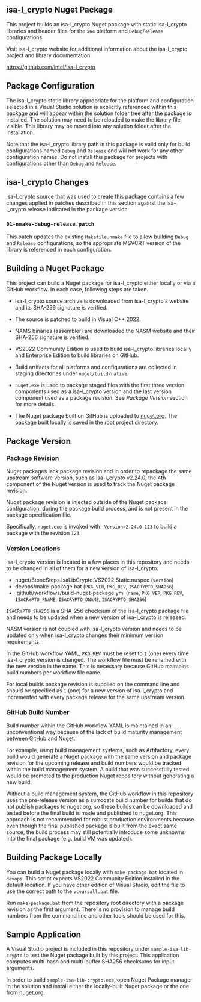 ## isa-l_crypto Nuget Package

This project builds an isa-l_crypto Nuget package with static
isa-l_crypto libraries and header files  for the `x64` platform
and `Debug`/`Release` configurations.

Visit isa-l_crypto website for additional information about the
isa-l_crypto project and library documentation:

https://github.com/intel/isa-l_crypto

## Package Configuration

The isa-l_crypto static library appropriate for the platform and
configuration selected in a Visual Studio solution is explicitly
referenced within this package and will appear within the solution
folder tree after the package is installed. The solution may need
to be reloaded to make the library file visible. This library may
be moved into any solution folder after the installation.

Note that the isa-l_crypto library path in this package is valid only
for build configurations named `Debug` and `Release` and will
not work for any other configuration names. Do not install this
package for projects with configurations other than `Debug` and
`Release`.

## isa-l_crypto Changes

isa-l_crypto source that was used to create this package contains a
few changes applied in patches described in this section against the
isa-l_crypto release indicated in the package version.

### `01-nmake-debug-release.patch`

This patch updates the existing `Makefile.nmake` file to allow
building `Debug` and `Release` configurations, so the appropriate
MSVCRT version of the library is referenced in each configuration.

## Building a Nuget Package

This project can build a Nuget package for isa-l_crypto either locally
or via a GitHub workflow. In each case, following steps are taken.

  * isa-l_crypto source archive is downloaded from isa-l_crypto's
    website and its SHA-256 signature is verified.

  * The source is patched to build in Visual C++ 2022.

  * NAMS binaries (assembler) are downloaded the NASM website and
    their SHA-256 signature is verified.

  * VS2022 Community Edition is used to build isa-l_crypto libraries
    locally and Enterprise Edition to build libraries on GitHub.

  * Build artifacts for all platforms and configurations are
    collected in staging directories under `nuget/build/native`.

  * `nuget.exe` is used to package staged files with the first
    three version components used as a isa-l_crypto version and
    the last version component used as a package revision. See
    _Package Version_ section for more details.

  * The Nuget package built on GitHub is uploaded to [nuget.org][].
    The package built locally is saved in the root project
    directory.

## Package Version

### Package Revision

Nuget packages lack package revision and in order to repackage
the same upstream software version, such as isa-l_crypto v2.24.0,
the 4th component of the Nuget version is used to track the Nuget
package revision.

Nuget package revision is injected outside of the Nuget package
configuration, during the package build process, and is not
present in the package specification file.

Specifically, `nuget.exe` is invoked with `-Version=2.24.0.123`
to build a package with the revision `123`.

### Version Locations

isa-l_crypto version is located in a few places in this repository and
needs to be changed in all of them for a new version of isa-l_crypto.

  * nuget/StoneSteps.IsaLibCrypto.VS2022.Static.nuspec (`version`)
  * devops/make-package.bat (`PKG_VER`, `PKG_REV`, `ISACRYPTO_SHA256`)
  * .github/workflows/build-nuget-package.yml (`name`, `PKG_VER`,
    `PKG_REV`, `ISACRYPTO_FNAME`, `ISACRYPTO_DNAME`, `ISACRYPTO_SHA256`)

`ISACRYPTO_SHA256` ia a SHA-256 checksum of the isa-l_crypto package
file and needs to be updated when a new version of isa-l_crypto is
released.

NASM version is not coupled with isa-l_crypto version and needs to
be updated only when isa-l_crypto changes their minimum version
requirements.

In the GitHub workflow YAML, `PKG_REV` must be reset to `1` (one)
every time isa-l_crypto version is changed. The workflow file must
be renamed with the new version in the name. This is necessary
because GitHub maintains build numbers per workflow file name.

For local builds package revision is supplied on the command line
and should be specified as `1` (one) for a new version of
isa-l_crypto and incremented with every package release for the
same upstream version.

### GitHub Build Number

Build number within the GitHub workflow YAML is maintained in an
unconventional way because of the lack of build maturity management
between GitHub and Nuget.

For example, using build management systems, such as Artifactory,
every build would generate a Nuget package with the same version
and package revision for the upcoming release and build numbers
would be tracked within the build management system. A build that
was successfully tested would be promoted to the production Nuget
repository without generating a new build.

Without a build management system, the GitHub workflow in this
repository uses the pre-release version as a surrogate build
number for builds that do not publish packages to nuget.org,
so these builds can be downloaded and tested before the final
build is made and published to nuget.org. This approach is not
recommended for robust production environments because even
though the final published package is built from the exact
same source, the build process may still potentially introduce 
some unknowns into the final package (e.g. build VM was updated).

## Building Package Locally

You can build a Nuget package locally with `make-package.bat`
located in `devops`. This script expects VS2022 Community Edition
installed in the default location. If you have other edition of
Visual Studio, edit the file to use the correct path to the
`vcvarsall.bat` file.

Run `make-package.bat` from the repository root directory with a
package revision as the first argument. There is no provision to
manage build numbers from the command line and other tools should
be used for this.

## Sample Application

A Visual Studio project is included in this repository under
`sample-isa-lib-crypto` to test the Nuget package built by this
project. This application computes multi-hash and multi-buffer
SHA256 checksums for input arguments.

In order to build `sample-isa-lib-crypto.exe`, open Nuget Package
manager in the solution and install either the locally-built Nuget
package or the one from [nuget.org][].

[nuget.org]: https://www.nuget.org/packages/StoneSteps.isa-l_crypto.VS2022.Static/
